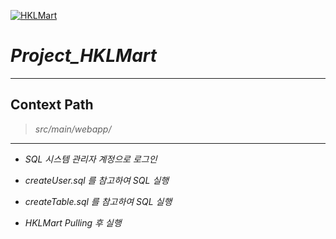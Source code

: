 [![HKLMart](https://user-images.githubusercontent.com/71188307/101260354-9628fc80-3772-11eb-99fc-8ce0923dca57.png)](https://github.com/jrdev4102/Project_HKL)
# ***Project_HKLMart***

---

## Context Path
> *src/main/webapp/*

---

+ *SQL 시스템 관리자 계정으로 로그인*

+ *createUser.sql 를 참고하여 SQL 실행*

+ *createTable.sql 를 참고하여 SQL 실행*

+ *HKLMart Pulling 후 실행*


